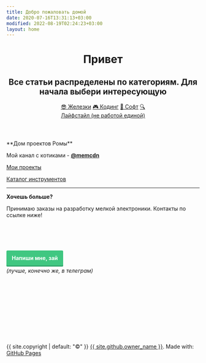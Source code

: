 ```yaml
---
title: Добро пожаловать домой
date: 2020-07-16T13:31:13+03:00
modified: 2022-08-19T02:24:23+03:00
layout: home
---
```



<header class="page-header" role="banner" markdown="0">
<h1 class="project-name">Привет</h1>
<h2 class="project-tagline">Все статьи распределены по категориям. Для начала выбери интересующую</h2>
	<div id="nav">
	<a href="/hardware/" class="btn">😎 Железки</a>
	<a href="/coding/" class="btn">🎮 Кодинг</a>
	<a href="/software/" class="btn">💾 Софт</a>
	<a href="/about" class="btn">🔍</a>
	<br>
	<a href="/life/" class="btn">Лайфстайл (не работой единой)</a>
	</div>
</header>

<main id="content" class="main-content" role="main" markdown="0">



<div markdown="1">
**Дом проектов Ромы**

Мой канал с котиками - [**@memcdn**](tg://resolve?domain=memcdn)

[Мои проекты](/projects/)

[Каталог инструментов](/shop/)

</div>
	
---

<strong>Хочешь больше?</strong>

<p>Принимаю заказы на разработку мелкой электроники. Контакты по ссылке ниже!</p>

<br>
<br>
<br>

<p style="text-align: center;"><style>
a.button7 {
  font-weight: 700;
  color: white;
  text-decoration: none;
  padding: .8em 1em calc(.8em + 3px);
  border-radius: 3px;
  background: rgb(64,199,129);
  box-shadow: 0 -3px rgb(53,167,110) inset;
  transition: 0.2s;
  line-height: 3.5;
} 
a.button7:hover { background: rgb(53, 167, 110); }
a.button7:active {
  background: rgb(33,147,90);
  box-shadow: 0 3px rgb(33,147,90) inset;
}
</style>

<a href="/about.html#обратная-связь" class="button7">Напиши мне, зай</a><br>
_(лучше, конечно же, в телеграм)_
</p>

<br><br><br><br><br><br><br><br><br>




<footer class="site-footer" markdown="0">
	<span class="site-footer-owner">
	{{ site.copyright | default: "©" }}  <a href="/about">{{ site.github.owner_name }}</a>.
	</span>
	<span>
	Made with: <a href="{{ site.github.repository_url }}">GitHub Pages</a>
	</span>
</br></br></br>
</footer>

</main>

<script>
// переопределение всех внешних ссылок на открытие в новой вкладке
var links = document.links;
for (var i = 0, linksLength = links.length; i < linksLength; i++) {
	if (links[i].hostname != window.location.hostname) { links[i].target = '_blank'; }
}
</script>
